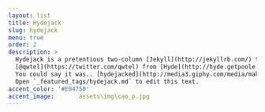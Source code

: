```yaml
---
layout: list
title: Hydejack
slug: hydejack
menu: true
order: 2
description: >
  Hydejack is a pretentious two-column [Jekyll](http://jekyllrb.com/) theme, stolen by
  [@qwtel](https://twitter.com/qwtel) from [Hyde](http://hyde.getpoole.com).
  You could say it was.. [hydejacked](http://media3.giphy.com/media/makedRIckZBW8/giphy.gif).
  Open `_featured_tags/hydejack.md` to edit this text.
accent_color: '#E04750'
accent_image:       assets\img\cao_p.jpg
---
```

